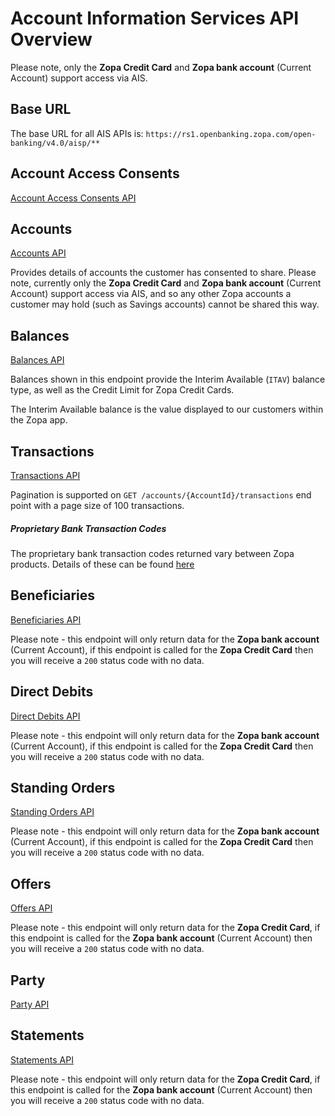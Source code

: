 # Account Information Services API Overview

Please note, only the **Zopa Credit Card** and **Zopa bank account** (Current Account) support access via AIS.

## Base URL
The base URL for all AIS APIs is: `https://rs1.openbanking.zopa.com/open-banking/v4.0/aisp/**`

## Account Access Consents
[Account Access Consents API](/perry/developer/documentation?resource=euhub-zopa-portal-new&document=swagger/account-info-openapi.yaml#operations-tag-Account_Access)

## Accounts
[Accounts API](/perry/developer/documentation?resource=euhub-zopa-portal-new&document=swagger/account-info-openapi.yaml#operations-tag-Accounts)

Provides details of accounts the customer has consented to share. Please note, currently only the **Zopa Credit Card** and **Zopa bank account** (Current Account) support access via AIS, and so any other Zopa accounts a customer may hold (such as Savings accounts) cannot be shared this way.

## Balances
[Balances API](/perry/developer/documentation?resource=euhub-zopa-portal-new&document=swagger/account-info-openapi.yaml#operations-tag-Balances)

Balances shown in this endpoint provide the Interim Available (`ITAV`) balance type, as well as the Credit Limit for Zopa Credit Cards.

The Interim Available balance is the value displayed to our customers within the Zopa app.

## Transactions
[Transactions API](/perry/developer/documentation?resource=euhub-zopa-portal-new&document=swagger/account-info-openapi.yaml#operations-tag-Transactions)

Pagination is supported on `GET /accounts/{AccountId}/transactions` end point with a page size of 100 transactions.

##### Proprietary Bank Transaction Codes
The proprietary bank transaction codes returned vary between Zopa products. Details of these can be found [here](/perry/developer/documentation?resource=euhub-zopa-portal-new&document=docs/API%20Overview/pbtc.md)

## Beneficiaries
[Beneficiaries API](/perry/developer/documentation?resource=euhub-zopa-portal-new&document=swagger/account-info-openapi.yaml#operations-tag-Beneficiaries)

Please note - this endpoint will only return data for the **Zopa bank account** (Current Account), if this endpoint is called for the **Zopa Credit Card** then you will receive a `200` status code with no data.

## Direct Debits
[Direct Debits API](/perry/developer/documentation?resource=euhub-zopa-portal-new&document=swagger/account-info-openapi.yaml#operations-tag-Direct_Debits)

Please note - this endpoint will only return data for the **Zopa bank account** (Current Account), if this endpoint is called for the **Zopa Credit Card** then you will receive a `200` status code with no data.

## Standing Orders
[Standing Orders API](/perry/developer/documentation?resource=euhub-zopa-portal-new&document=swagger/account-info-openapi.yaml#operations-tag-Standing_Orders)

Please note - this endpoint will only return data for the **Zopa bank account** (Current Account), if this endpoint is called for the **Zopa Credit Card** then you will receive a `200` status code with no data.

## Offers
[Offers API](/perry/developer/documentation?resource=euhub-zopa-portal-new&document=swagger/account-info-openapi.yaml#operations-tag-Offers)

Please note - this endpoint will only return data for the **Zopa Credit Card**, if this endpoint is called for the **Zopa bank account** (Current Account) then you will receive a `200` status code with no data.

## Party
[Party API](/perry/developer/documentation?resource=euhub-zopa-portal-new&document=swagger/account-info-openapi.yaml#operations-tag-Party)


## Statements
[Statements API](/perry/developer/documentation?resource=euhub-zopa-portal-new&document=swagger/account-info-openapi.yaml#operations-tag-Statements)

Please note - this endpoint will only return data for the **Zopa Credit Card**, if this endpoint is called for the **Zopa bank account** (Current Account) then you will receive a `200` status code with no data.